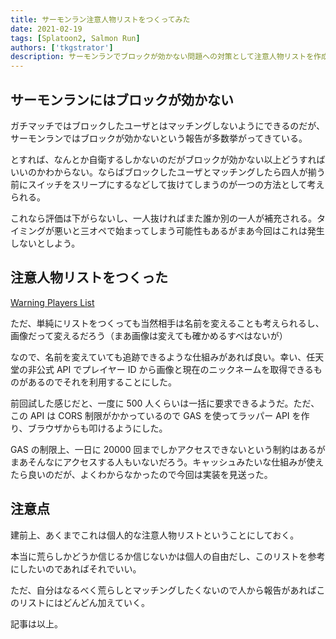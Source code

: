 ```yaml
---
title: サーモンラン注意人物リストをつくってみた
date: 2021-02-19
tags: [Splatoon2, Salmon Run]
authors: ['tkgstrator']
description: サーモンランでブロックが効かない問題への対策として注意人物リストを作成。非公式APIやGASを使った仕組み、運用上の注意点などをまとめてるよ。
---
```


## サーモンランにはブロックが効かない

ガチマッチではブロックしたユーザとはマッチングしないようにできるのだが、サーモンランではブロックが効かないという報告が多数挙がってきている。

とすれば、なんとか自衛するしかないのだがブロックが効かない以上どうすればいいのかわからない。ならばブロックしたユーザとマッチングしたら四人が揃う前にスイッチをスリープにするなどして抜けてしまうのが一つの方法として考えられる。

これなら評価は下がらないし、一人抜ければまた誰か別の一人が補充される。タイミングが悪いと三オペで始まってしまう可能性もあるがまあ今回はこれは発生しないとしよう。

## 注意人物リストをつくった

[Warning Players List](https://festive-morse-4a7fe5.netlify.app/)

ただ、単純にリストをつくっても当然相手は名前を変えることも考えられるし、画像だって変えるだろう（まあ画像は変えても確かめるすべはないが）

なので、名前を変えていても追跡できるような仕組みがあれば良い。幸い、任天堂の非公式 API でプレイヤー ID から画像と現在のニックネームを取得できるものがあるのでそれを利用することにした。

前回試した感じだと、一度に 500 人くらいは一括に要求できるようだ。ただ、この API は CORS 制限がかかっているので GAS を使ってラッパー API を作り、ブラウザからも叩けるようにした。

GAS の制限上、一日に 20000 回までしかアクセスできないという制約はあるがまあそんなにアクセスする人もいないだろう。キャッシュみたいな仕組みが使えたら良いのだが、よくわからなかったので今回は実装を見送った。

## 注意点

建前上、あくまでこれは個人的な注意人物リストということにしておく。

本当に荒らしかどうか信じるか信じないかは個人の自由だし、このリストを参考にしたいのであればそれでいい。

ただ、自分はなるべく荒らしとマッチングしたくないので人から報告があればこのリストにはどんどん加えていく。

記事は以上。
